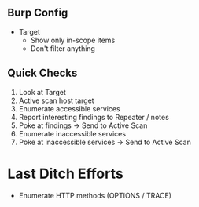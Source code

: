 ## Burp Config
- Target
	- Show only in-scope items
	- Don't filter anything

## Quick Checks
1. Look at Target
2. Active scan host target
3. Enumerate accessible services
4. Report interesting findings to Repeater / notes
5. Poke at findings -> Send to Active Scan
6. Enumerate inaccessible services
7. Poke at inaccessible services -> Send to Active Scan

# Last Ditch Efforts
- Enumerate HTTP methods (OPTIONS / TRACE)